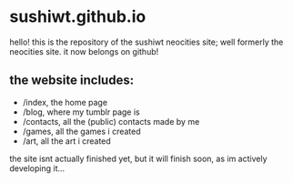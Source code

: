 # sushiwt.github.io
hello! this is the repository of the sushiwt neocities site; well formerly the neocities site. it now belongs on github!

## the website includes:

- /index, the home page
- /blog, where my tumblr page is
- /contacts, all the (public) contacts made by me
- /games, all the games i created
- /art, all the art i created

the site isnt actually finished yet, but it will finish soon, as im actively developing it...
